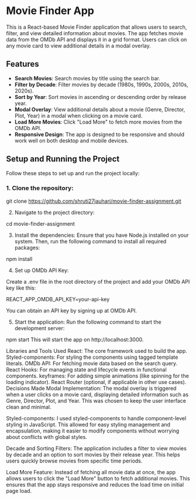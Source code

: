 # Movie Finder App

This is a React-based Movie Finder application that allows users to search, filter, and view detailed information about movies. The app fetches movie data from the OMDb API and displays it in a grid format. Users can click on any movie card to view additional details in a modal overlay.

## Features

- **Search Movies**: Search movies by title using the search bar.
- **Filter by Decade**: Filter movies by decade (1980s, 1990s, 2000s, 2010s, 2020s).
- **Sort by Year**: Sort movies in ascending or descending order by release year.
- **Modal Overlay**: View additional details about a movie (Genre, Director, Plot, Year) in a modal when clicking on a movie card.
- **Load More Movies**: Click "Load More" to fetch more movies from the OMDb API.
- **Responsive Design**: The app is designed to be responsive and should work well on both desktop and mobile devices.

## Setup and Running the Project

Follow these steps to set up and run the project locally:

### 1. Clone the repository:

git clone https://github.com/shruti27jauhari/movie-finder-assignment.git

2. Navigate to the project directory:

cd movie-finder-assignment

3. Install the dependencies:
   Ensure that you have Node.js installed on your system. Then, run the following command to install all required packages:

npm install

4. Set up OMDb API Key:

Create a .env file in the root directory of the project and add your OMDb API key like this:

REACT_APP_OMDB_API_KEY=your-api-key

You can obtain an API key by signing up at OMDb API.

5. Start the application:
   Run the following command to start the development server:

npm start
This will start the app on http://localhost:3000.

Libraries and Tools Used
React: The core framework used to build the app.
Styled-components: For styling the components using tagged template literals.
OMDb API: For fetching movie data based on the search query.
React Hooks: For managing state and lifecycle events in functional components.
keyframes: For adding simple animations (like spinning for the loading indicator).
React Router (optional, if applicable in other use cases).
Decisions Made
Modal Implementation: The modal overlay is triggered when a user clicks on a movie card, displaying detailed information such as Genre, Director, Plot, and Year. This was chosen to keep the user interface clean and minimal.

Styled-components: I used styled-components to handle component-level styling in JavaScript. This allowed for easy styling management and encapsulation, making it easier to modify components without worrying about conflicts with global styles.

Decade and Sorting Filters: The application includes a filter to view movies by decade and an option to sort movies by their release year. This helps users quickly browse movies from specific time periods.

Load More Feature: Instead of fetching all movie data at once, the app allows users to click the "Load More" button to fetch additional movies. This ensures that the app stays responsive and reduces the load time on initial page load.
